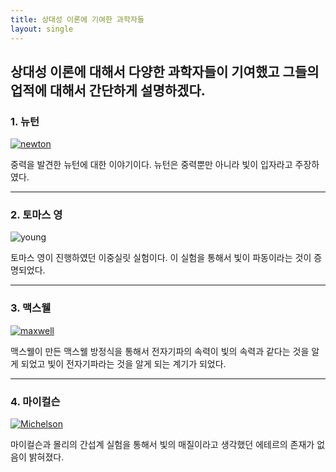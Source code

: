 ```yaml
---
title: 상대성 이론에 기여한 과학자들
layout: single
---
```

상대성 이론에 대해서 다양한 과학자들이 기여했고 그들의 업적에 대해서 간단하게 설명하겠다.
---
### 1. 뉴턴
[![newton](https://img1.daumcdn.net/thumb/R800x0/?scode=mtistory2&fname=https%3A%2F%2Ft1.daumcdn.net%2Fcfile%2Ftistory%2F1133F23D4FFBC9BA3A "아이작 뉴턴의 삶에 대해서 궁금하다면 방문해 보세요")](https://wyh1014.tistory.com/39)

중력을 발견한 뉴턴에 대한 이야기이다. 뉴턴은 중력뿐만 아니라 빛이 입자라고 주장하였다.

---
### 2. 토마스 영
![young](https://javalab.org/lee/contents/young_interference_1.jpg)

토마스 영이 진행하였던 이중실릿 실험이다. 이 실험을 통해서 빛이 파동이라는 것이 증명되었다.

---
### 3. 맥스웰
[![maxwell](http://www.ktword.co.kr/img_data/2367_1.jpg "맥스웰 방정식에 대해서나 유도 과정에 대해서 궁금하다면 방문해 보세요")](http://www.ktword.co.kr/abbr_view.php?m_temp1=2367)

맥스웰이 만든 맥스웰 방정식을 통해서 전자기파의 속력이 빛의 속력과 같다는 것을 알게 되었고 빛이 전자기파라는 것을 알게 되는 계기가 되었다.

---
### 4. 마이컬슨
[![Michelson](https://www.sciencetimes.co.kr/wp-content/uploads/2020/06/H165_%EB%A7%88%EC%9D%B4%EC%BC%88%EC%8A%A8-%EA%B0%84%EC%84%AD%EA%B3%84_%EC%A0%80%EC%9E%91%EA%B6%8C%EC%9E%90_Polytec-GmbH-480x349.png "마이컬슨 간섭계에 대해서 더 알고 싶다면 방문해 보세요")](https://www.sciencetimes.co.kr/news/%EB%A7%88%EC%9D%B4%EC%BB%AC%EC%8A%A8%EA%B3%BC-%EB%AA%B0%EB%A6%AC%EC%9D%98-%EA%B0%84%EC%84%AD%EA%B3%84-%EC%8B%A4%ED%97%98/)

마이컬슨과 몰리의 간섭계 실험을 통해서 빛의 매질이라고 생각했던 에테르의 존재가 없음이 밝혀졌다.
